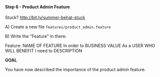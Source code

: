 #### Step 6 - Product Admin Feature
Stuck? http://bit.ly/summer-behat-stuck

A) Create a new file `features/product_admin.feature`

B) Write the "Feature" in there:

Feature: NAME OF FEATURE
  In order to BUSINESS VALUE
  As a USER WHO WILL BENEFIT
  I need to DESCRIPTION

**GOAL**

You have now described the importance of the product admin feature.
